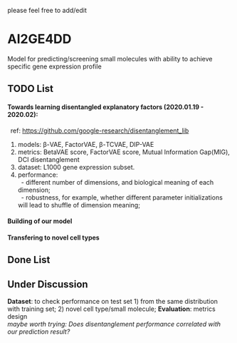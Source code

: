 please feel free to add/edit  
# AI2GE4DD
Model for predicting/screening small molecules with ability to achieve specific gene expression profile  

## TODO List
#### **Towards learning disentangled explanatory factors (2020.01.19 - 2020.02):**  
&ensp;ref: https://github.com/google-research/disentanglement_lib  
1. models: β-VAE, FactorVAE, β-TCVAE, DIP-VAE
2. metrics: BetaVAE score, FactorVAE score, Mutual Information Gap(MIG), DCI disentanglement
3. dataset: L1000 gene expression subset.
4. performance:  
&ensp;- different number of dimensions, and biological meaning of each dimension;  
&ensp;- robustness, for example, whether different parameter initializations will lead to shuffle of dimension meaning;    

#### **Building of our model**  

#### **Transfering to novel cell types**  

## Done List  

## Under Discussion
**Dataset**: to check performance on test set 1) from the same distribution with training set; 2) novel cell type/small molecule;
**Evaluation**: metrics design    
*maybe worth trying: Does disentanglement performance correlated with our prediction result?*
